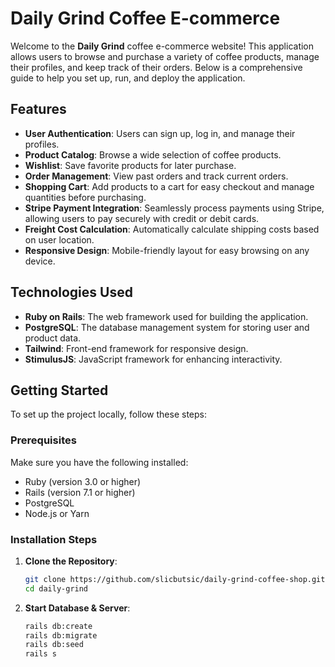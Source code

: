 # Daily Grind Coffee E-commerce

Welcome to the **Daily Grind** coffee e-commerce website! This application allows users to browse and purchase a variety of coffee products, manage their profiles, and keep track of their orders. Below is a comprehensive guide to help you set up, run, and deploy the application.


## Features
- **User Authentication**: Users can sign up, log in, and manage their profiles.
- **Product Catalog**: Browse a wide selection of coffee products.
- **Wishlist**: Save favorite products for later purchase.
- **Order Management**: View past orders and track current orders.
- **Shopping Cart**: Add products to a cart for easy checkout and manage quantities before purchasing.
- **Stripe Payment Integration**: Seamlessly process payments using Stripe, allowing users to pay securely with credit or debit cards.
- **Freight Cost Calculation**: Automatically calculate shipping costs based on user location.
- **Responsive Design**: Mobile-friendly layout for easy browsing on any device.

## Technologies Used
- **Ruby on Rails**: The web framework used for building the application.
- **PostgreSQL**: The database management system for storing user and product data.
- **Tailwind**: Front-end framework for responsive design.
- **StimulusJS**: JavaScript framework for enhancing interactivity.

## Getting Started
To set up the project locally, follow these steps:

### Prerequisites
Make sure you have the following installed:
- Ruby (version 3.0 or higher)
- Rails (version 7.1 or higher)
- PostgreSQL
- Node.js or Yarn

### Installation Steps
1. **Clone the Repository**:
   ```bash
   git clone https://github.com/slicbutsic/daily-grind-coffee-shop.git
   cd daily-grind
2. **Start Database & Server**:
   ```bash
   rails db:create
   rails db:migrate
   rails db:seed
   rails s
